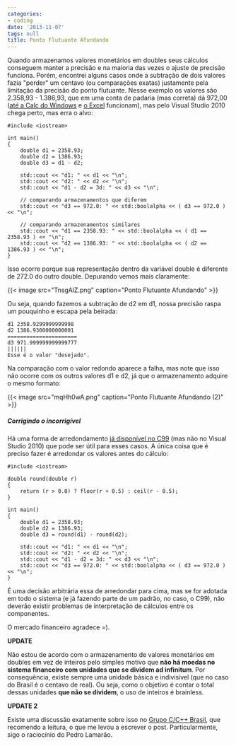```yaml
---
categories:
- coding
date: '2013-11-07'
tags: null
title: Ponto Flutuante Afundando
---
```


Quando armazenamos valores monetários em doubles seus cálculos conseguem manter a precisão e na maioria das vezes o ajuste de precisão funciona. Porém, encontrei alguns casos onde a subtração de dois valores fazia "perder" um centavo (ou comparações exatas) justamente pela limitação da precisão do ponto flutuante. Nesse exemplo os valores são 2.358,93 - 1.386,93, que em uma conta de padaria (mas correta) dá 972,00 ([até a Calc do Windows](http://www.codinghorror.com/blog/2009/01/if-you-dont-change-the-ui-nobody-notices.html) e [o Excel](http://dqsoft.blogspot.com.br/2007/09/ser-que-o-excel-2007-desaprendeu.html) funcionam), mas pelo Visual Studio 2010 chega perto, mas erra o alvo:

```
#include <iostream>

int main()
{
	double d1 = 2358.93;
	double d2 = 1386.93;
	double d3 = d1 - d2;

	std::cout << "d1: " << d1 << "\n";
	std::cout << "d2: " << d2 << "\n";
	std::cout << "d1 - d2 = 3d: " << d3 << "\n";

	// comparando armazenamentos que diferem
	std::cout << "d3 == 972.0: " << std::boolalpha << ( d3 == 972.0 ) << "\n";

	// comparando armazenamentos similares
	std::cout << "d1 == 2358.93: " << std::boolalpha << ( d1 == 2358.93 ) << "\n";
	std::cout << "d2 == 1386.93: " << std::boolalpha << ( d2 == 1386.93 ) << "\n";
}

```

Isso ocorre porque sua representação dentro da variável double é diferente de 272.0 do outro double. Depurando vemos mais claramente:

{{< image src="TnsgAlZ.png" caption="Ponto Flutuante Afundando" >}}

Ou seja, quando fazemos a subtração de d2 em d1, nossa precisão raspa um pouquinho e escapa pela beirada:

    
    d1 2358.9299999999998
    d2 1386.9300000000001
    ======================
    d3 971.999999999999777
    ||||||
    Esse é o valor "desejado".

Na comparação com o valor redondo aparece a falha, mas note que isso não ocorre com os outros valores d1 e d2, já que o armazenamento adquire o mesmo formato:

{{< image src="mqHh0wA.png" caption="Ponto Flutuante Afundando (2)" >}}

##### Corrigindo o incorrigível

Há uma forma de arredondamento [já disponível no C99](http://stackoverflow.com/questions/8316509/difference-dev-cpp-and-microsoft-visual-c-math-h) (mas não no Visual Studio 2010) que pode ser útil para esses casos. A única coisa que é preciso fazer é arredondar os valores antes do cálculo:

```
#include <iostream>

double round(double r)
{
    return (r > 0.0) ? floor(r + 0.5) : ceil(r - 0.5);
}

int main()
{
	double d1 = 2358.93;
	double d2 = 1386.93;
	double d3 = round(d1) - round(d2);

	std::cout << "d1: " << d1 << "\n";
	std::cout << "d2: " << d2 << "\n";
	std::cout << "d1 - d2 = 3d: " << d3 << "\n";
	std::cout << "d3 == 972.0: " << std::boolalpha << ( d3 == 972.0 ) << "\n";
}

```

É uma decisão arbitrária essa de arredondar para cima, mas se for adotada em todo o sistema (e já fazendo parte de um padrão, no caso, o C99), não deverão existir problemas de interpretação de cálculos entre os componentes.

O mercado financeiro agradece =).

**UPDATE**

Não estou de acordo com o armazenamento de valores monetários em doubles em vez de inteiros pelo simples motivo que **não há moedas no sistema financeiro com unidades que se dividem ad infinitum**. Por consequência, existe sempre uma unidade básica e indivisível (que no caso do Brasil é o centavo de real). Ou seja, como o objetivo é contar o total dessas unidades **que não se dividem**, o uso de inteiros é brainless.

**UPDATE 2**

Existe uma discussão exatamente sobre isso no [Grupo C/C++ Brasil](https://groups.google.com/forum/#!topic/ccppbrasil/uzn6i0PJi8UEu), que recomendo a leitura, o que me levou a escrever o post. Particularmente, sigo o raciocínio do Pedro Lamarão.

